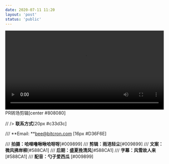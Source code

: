 ```yaml
---
date: 2020-07-11 11:20
layout: 'post'
status: 'public'
---
```


<video width="100%" controls="controls" border=0 autoplay="autoplay"><source src="https://inz.oss-cn-beijing.aliyuncs.com/Videos/The%20Wave.mp4"></video>
PR转场剪辑[center #808080]

// /> **联系方式**[20px #c33d3c]

/// **Email: **<bee@bitcron.com> [16px #D36F6E]

/// **拍摄：哈哩噜啾啾哈呀呀**[#009899]
/// **剪辑：雨浥轻尘**[#009899]
/// **文案：微风拂岸柳**[#588CA1]
/// **后期：盛夏挽清风**[#588CA1]
/// **字幕：风雪故人来**[#588CA1]
/// **配音：勺子爱西瓜** [#009899]